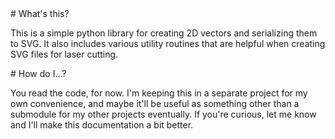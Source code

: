 <A name="toc1-0" title="What's this?" />
# What's this?

This is a simple python library for creating 2D vectors and serializing them to SVG.  It also includes various utility routines that are helpful when creating SVG files for laser cutting.

<A name="toc1-5" title="How do I...?" />
# How do I...?

You read the code, for now.  I'm keeping this in a separate project for my own convenience, and maybe it'll be useful as something other than a submodule for my other projects eventually.  If you're curious, let me know and I'll make this documentation a bit better.
